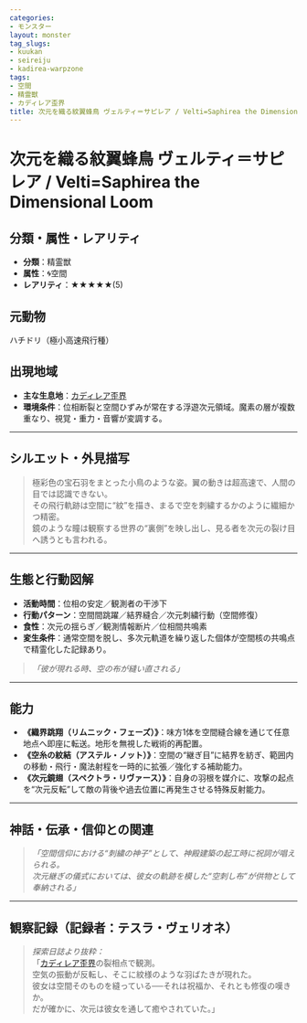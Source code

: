 ```yaml
---
categories:
- モンスター
layout: monster
tag_slugs:
- kuukan
- seireiju
- kadirea-warpzone
tags:
- 空間
- 精霊獣
- カディレア歪界
title: 次元を織る紋翼蜂鳥 ヴェルティ＝サピレア / Velti=Saphirea the Dimensional Loom
---
```


# 次元を織る紋翼蜂鳥 ヴェルティ＝サピレア / Velti=Saphirea the Dimensional Loom

## 分類・属性・レアリティ
* **分類**：精霊獣  
* **属性**：🌀空間  
* **レアリティ**：★★★★★(5)

## 元動物
ハチドリ（極小高速飛行種）

## 出現地域
* **主な生息地**：[カディレア歪界](../place/kadirea_warpzone.md)  
* **環境条件**：位相断裂と空間ひずみが常在する浮遊次元領域。魔素の層が複数重なり、視覚・重力・音響が変調する。

---

## シルエット・外見描写
> 極彩色の宝石羽をまとった小鳥のような姿。翼の動きは超高速で、人間の目では認識できない。  
> その飛行軌跡は空間に“紋”を描き、まるで空を刺繍するかのように繊細かつ精密。  
> 鏡のような瞳は観察する世界の“裏側”を映し出し、見る者を次元の裂け目へ誘うとも言われる。

---

## 生態と行動図解
* **活動時間**：位相の安定／観測者の干渉下  
* **行動パターン**：空間間跳躍／結界縫合／次元刺繍行動（空間修復）  
* **食性**：次元の揺らぎ／観測情報断片／位相間共鳴素  
* **変生条件**：通常空間を脱し、多次元軌道を繰り返した個体が空間核の共鳴点で精霊化した記録あり。

> *「彼が現れる時、空の布が縫い直される」*

---

## 能力
* **《織界跳翔（リムニック・フェーズ）》**：味方1体を空間縫合線を通じて任意地点へ即座に転送。地形を無視した戦術的再配置。  
* **《空糸の紋結（アステル・ノット）》**：空間の“継ぎ目”に結界を紡ぎ、範囲内の移動・飛行・魔法射程を一時的に拡張／強化する補助能力。  
* **《次元鏡翅（スペクトラ・リヴァース）》**：自身の羽根を媒介に、攻撃の起点を“次元反転”して敵の背後や過去位置に再発生させる特殊反射能力。

---

## 神話・伝承・信仰との関連
> *「空間信仰における“刺繍の神子”として、神殿建築の起工時に祝詞が唱えられる。  
次元継ぎの儀式においては、彼女の軌跡を模した“空刺し布”が供物として奉納される」*

---

## 観察記録（記録者：テスラ・ヴェリオネ）

> *探索日誌より抜粋：*  
> 「[カディレア歪界](../place/kadirea_warpzone.md)の裂相点で観測。  
> 空気の振動が反転し、そこに紋様のような羽ばたきが現れた。  
> 彼女は空間そのものを縫っている──それは祝福か、それとも修復の嘆きか。  
> だが確かに、次元は彼女を通して癒やされていた。」